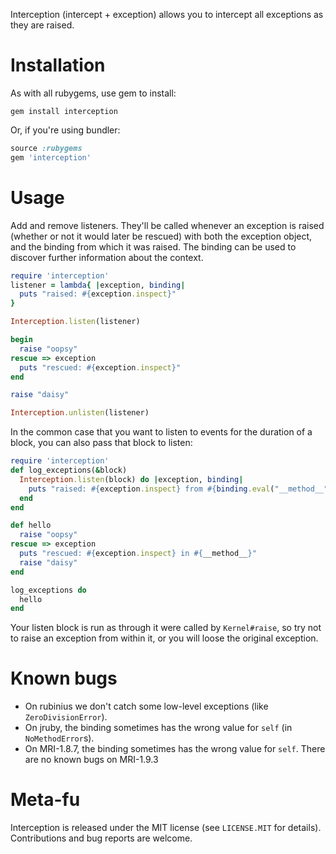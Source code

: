 
Interception (intercept + exception) allows you to intercept all exceptions as they are
raised.

Installation
============

As with all rubygems, use gem to install:

```shell
gem install interception
```

Or, if you're using bundler:

```ruby
source :rubygems
gem 'interception'
```

Usage
=====

Add and remove listeners. They'll be called whenever an exception is raised (whether or
not it would later be rescued) with both the exception object, and the binding from which
it was raised. The binding can be used to discover further information about the context.

```ruby
require 'interception'
listener = lambda{ |exception, binding|
  puts "raised: #{exception.inspect}"
}

Interception.listen(listener)

begin
  raise "oopsy"
rescue => exception
  puts "rescued: #{exception.inspect}"
end

raise "daisy"

Interception.unlisten(listener)
```

In the common case that you want to listen to events for the duration of a block, you can
also pass that block to listen:

```ruby
require 'interception'
def log_exceptions(&block)
  Interception.listen(block) do |exception, binding|
    puts "raised: #{exception.inspect} from #{binding.eval("__method__")}"
  end
end

def hello
  raise "oopsy"
rescue => exception
  puts "rescued: #{exception.inspect} in #{__method__}"
  raise "daisy"
end

log_exceptions do
  hello
end
```

Your listen block is run as through it were called by `Kernel#raise`, so try not to raise
an exception from within it, or you will loose the original exception.

Known bugs
==========

* On rubinius we don't catch some low-level exceptions (like `ZeroDivisionError`).
* On jruby, the binding sometimes has the wrong value for `self` (in `NoMethodError`s).
* On MRI-1.8.7, the binding sometimes has the wrong value for `self`.
There are no known bugs on MRI-1.9.3

Meta-fu
=======

Interception is released under the MIT license (see `LICENSE.MIT` for details).
Contributions and bug reports are welcome.
